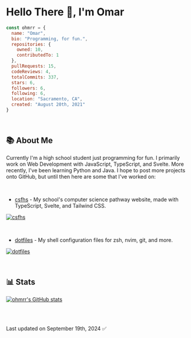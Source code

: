 # Hello There 👋, I'm Omar

```js
const ohmrr = {
  name: "Omar",
  bio: "Programming, for fun.",
  repositories: {
    owned: 10,
    contributedTo: 1
  },
  pullRequests: 15,
  codeReviews: 4,
  totalCommits: 337,
  stars: 6,
  followers: 6,
  following: 6,
  location: "Sacramento, CA",
  created: "August 20th, 2021"
}
```

<br />

## 📚 About Me

Currently I'm a high school student just programming for fun. I primarily work on Web Development with JavaScript, TypeScript, and Svelte. More recently, I've been learning Python and Java.
I hope to post more projects onto GitHub, but until then here are some that I've worked on:

<br />

- [csfhs](https://github.com/estebangarcia21/csfhs) - My school's computer science pathway website, made with TypeScript, Svelte, and Tailwind CSS.

[![csfhs](https://github-readme-stats.vercel.app/api/pin/?username=estebangarcia21&repo=csfhs&show_owner=false&theme=dark)](https://github.com/estebangarcia21/csfhs)

<br />

- [dotfiles](https://github.com/ohmrr/dotfiles) - My shell configuration files for zsh, nvim, git, and more.

[![dotfiles](https://github-readme-stats.vercel.app/api/pin/?username=ohmrr&repo=dotfiles&show_owner=true&theme=dark)](https://github.com/ohmrr/dotfiles)

<br />

## 📊 Stats

[![ohmrr's GitHub stats](https://github-readme-stats.vercel.app/api?username=ohmrr&show_icons=true&theme=dark)](https://github.com/ohmrr)

<br />
<br />

Last updated on September 19th, 2024 ✅